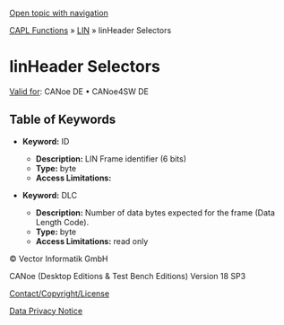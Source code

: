[Open topic with navigation](../../../../../CANoeDEFamily.htm#Topics/CAPLFunctions/LIN/Selectors/CAPLfunctionLINHeader.md)

[CAPL Functions](../../CAPLfunctions.md) » [LIN](../CAPLfunctionsLINOverview.md) » linHeader Selectors

# linHeader Selectors

[Valid for](../../../Shared/FeatureAvailability.md):  CANoe DE • CANoe4SW DE

## Table of Keywords

- **Keyword:** ID
  - **Description:** LIN Frame identifier (6 bits)
  - **Type:** byte
  - **Access Limitations:**

- **Keyword:** DLC
  - **Description:** Number of data bytes expected for the frame (Data Length Code).
  - **Type:** byte
  - **Access Limitations:** read only

© Vector Informatik GmbH

CANoe (Desktop Editions & Test Bench Editions) Version 18 SP3

[Contact/Copyright/License](../../../Shared/ContactCopyrightLicense.md)

[Data Privacy Notice](https://www.vector.com/int/en/company/get-info/privacy-policy/)
